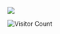 ![](https://komarev.com/ghpvc/?username=dulfackerhisham&color=brightgreen&style=plastic&abbreviated=true&base=250)

![Visitor Count](https://profile-counter.glitch.me/dulfackerhisham/count.svg)
